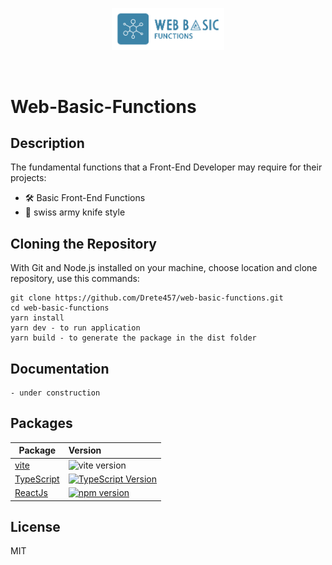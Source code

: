 <p align="center">
  <a href=" " target="_blank" rel="noopener noreferrer">
    <img width="180" src="./src/assets/logo-no-background.png" alt="Web Basic Functions logo">
  </a>
</p>
<br/>

# Web-Basic-Functions

## Description

The fundamental functions that a Front-End Developer may require for their projects:

- 🛠️ Basic Front-End Functions
- 🔑 swiss army knife style

## Cloning the Repository
With Git and Node.js installed on your machine, choose location and clone repository, use this commands:

```
git clone https://github.com/Drete457/web-basic-functions.git
cd web-basic-functions
yarn install
yarn dev - to run application
yarn build - to generate the package in the dist folder
```

## Documentation

    - under construction

## Packages

| Package                                           | Version                                                                                                       |
| ------------------------------------------------- | :----------------------------------------------------------------------------------------------------------------------------------- |
| [vite](https://www.npmjs.com/package/vite)                             | ![vite version](https://img.shields.io/npm/v/vite.svg)                                      |
[TypeScript](https://www.typescriptlang.org/) | [![TypeScript Version](https://badge.fury.io/js/typescript.svg)](https://www.npmjs.com/package/typescript)
| [ReactJs](https://reactjs.org/)         | [![npm version](https://img.shields.io/npm/v/react.svg?style=flat)](https://www.npmjs.com/package/react)


## License

MIT

